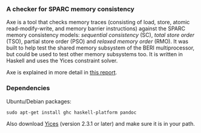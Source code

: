 ### A checker for SPARC memory consistency

Axe is a tool that checks memory traces (consisting of load, store,
atomic read-modify-write, and memory barrier instructions) against the
SPARC memory consistency models: *sequential consistency* (SC), *total
store order* (TSO), partial store order (PSO) and *relaxed memory
order* (RMO).  It was built to help test the shared memory subsystem
of the BERI multiprocessor, but could be used to test other memory
subsystems too.  It is written in Haskell and uses the Yices
constraint solver.

Axe is explained in more detail in [this
report](https://github.com/CTSRD-CHERI/axe/raw/master/doc/report.pdf).

### Dependencies

Ubuntu/Debian packages:

    sudo apt-get install ghc haskell-platform pandoc

Also download [Yices](http://yices.csl.sri.com/) (version 2.3.1 or
later) and make sure it is in your path.
